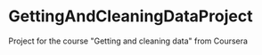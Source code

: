 GettingAndCleaningDataProject
=============================

Project for the course "Getting and cleaning data" from Coursera
